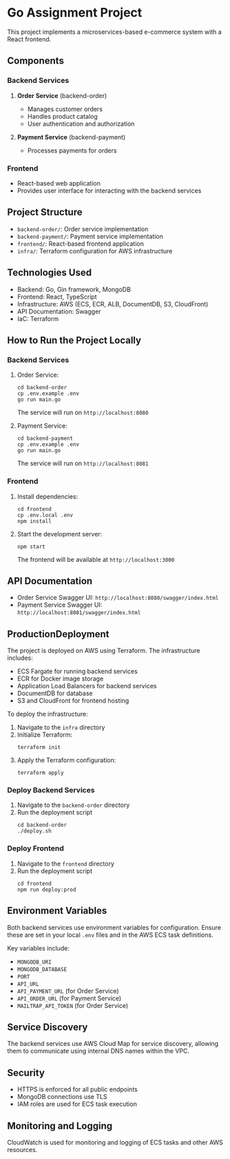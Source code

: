 # Go Assignment Project

This project implements a microservices-based e-commerce system with a React frontend.

## Components

### Backend Services

1. **Order Service** (backend-order)
   - Manages customer orders
   - Handles product catalog
   - User authentication and authorization

2. **Payment Service** (backend-payment)
   - Processes payments for orders

### Frontend

- React-based web application
- Provides user interface for interacting with the backend services

## Project Structure

- `backend-order/`: Order service implementation
- `backend-payment/`: Payment service implementation
- `frontend/`: React-based frontend application
- `infra/`: Terraform configuration for AWS infrastructure

## Technologies Used

- Backend: Go, Gin framework, MongoDB
- Frontend: React, TypeScript
- Infrastructure: AWS (ECS, ECR, ALB, DocumentDB, S3, CloudFront)
- API Documentation: Swagger
- IaC: Terraform

## How to Run the Project Locally

### Backend Services

1. Order Service:
   ```
   cd backend-order
   cp .env.example .env
   go run main.go
   ```
   The service will run on `http://localhost:8080`

2. Payment Service:
   ```
   cd backend-payment
   cp .env.example .env
   go run main.go
   ```
   The service will run on `http://localhost:8081`

### Frontend

1. Install dependencies:
   ```
   cd frontend
   cp .env.local .env
   npm install
   ```

2. Start the development server:
   ```
   npm start
   ```
   The frontend will be available at `http://localhost:3000`

## API Documentation

- Order Service Swagger UI: `http://localhost:8080/swagger/index.html`
- Payment Service Swagger UI: `http://localhost:8081/swagger/index.html`

## ProductionDeployment

The project is deployed on AWS using Terraform. The infrastructure includes:

- ECS Fargate for running backend services
- ECR for Docker image storage
- Application Load Balancers for backend services
- DocumentDB for database
- S3 and CloudFront for frontend hosting

To deploy the infrastructure:

1. Navigate to the `infra` directory
2. Initialize Terraform:
   ```
   terraform init
   ```
3. Apply the Terraform configuration:
   ```
   terraform apply
   ```

### Deploy Backend Services

1. Navigate to the `backend-order` directory
2. Run the deployment script
   ```
   cd backend-order
   ./deploy.sh
   ```

### Deploy Frontend

1. Navigate to the `frontend` directory
2. Run the deployment script
   ```
   cd frontend
   npm run deploy:prod
   ```

## Environment Variables

Both backend services use environment variables for configuration. Ensure these are set in your local `.env` files and in the AWS ECS task definitions.

Key variables include:
- `MONGODB_URI`
- `MONGODB_DATABASE`
- `PORT`
- `API_URL`
- `API_PAYMENT_URL` (for Order Service)
- `API_ORDER_URL` (for Payment Service)
- `MAILTRAP_API_TOKEN` (for Order Service)

## Service Discovery

The backend services use AWS Cloud Map for service discovery, allowing them to communicate using internal DNS names within the VPC.

## Security

- HTTPS is enforced for all public endpoints
- MongoDB connections use TLS
- IAM roles are used for ECS task execution

## Monitoring and Logging

CloudWatch is used for monitoring and logging of ECS tasks and other AWS resources.
